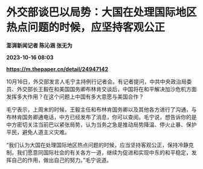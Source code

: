 # 外交部谈巴以局势：大国在处理国际地区热点问题的时候，应坚持客观公正
**澎湃新闻记者 陈沁涵 张无为**

**2023-10-16 08:03**

**https://m.thepaper.cn/detail/24947142**

10月16日，外交部发言人毛宁主持例行记者会。有记者提问，中共中央政治局委员、外交部长王毅在和美国国务卿布林肯交谈后，中国将在和平解决加沙危机方面发挥多大作用？在这个问题上中国有多大意愿与美国合作？

毛宁表示，上周末的时候，王毅主任和布林肯国务卿以及其他各方进行了沟通，与布林肯国务卿通电话，中方已经发布了消息，你可以查阅。毛宁说，想告诉你的是中方密切关注当前巴以紧张局势，认为当务之急是推动局势降温、停火止暴、保护平民，避免人道主义灾难。

“我们认为大国在处理国际地区热点问题的时候，应当坚持客观公正，保持冷静克制。我们愿意同国际社会的有关各方一道，继续为促进和实现中东的和平稳定，发挥自己的作用，做出自己的努力。”毛宁说道。